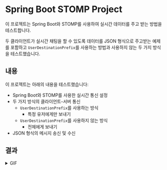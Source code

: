 # Spring Boot STOMP Project

이 프로젝트는 Spring Boot와 STOMP를 사용하여 실시간 데이터를 주고 받는 방법을 테스트합니다.

두 클라이언트가 실시간 채팅을 할 수 있도록 데이터를 JSON 형식으로 주고받는 예제를 포함하고 `UserDestinationPrefix`를 사용하는 방법과 사용하지 않는 두 가지 방식을 테스트했습니다.

## 내용

이 프로젝트는 아래의 내용을 테스트했습니다:

- Spring Boot와 STOMP를 사용한 실시간 통신 설정
- 두 가지 방식의 클라이언트-서버 통신
    - `UserDestinationPrefix`를 사용하는 방식
      - 특정 유저에게만 보내기
    - `UserDestinationPrefix`를 사용하지 않는 방식
      - 전체에게 보내기
- JSON 형식의 메시지 송신 및 수신

## 결과


<details>
<summary>GIF</summary>

![result.gif](result.gif)
</details>